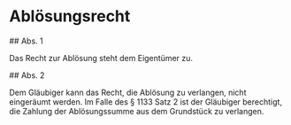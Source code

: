 # Ablösungsrecht



\#\# Abs. 1

 Das Recht zur Ablösung steht dem Eigentümer zu.

\#\# Abs. 2

 Dem Gläubiger kann das Recht, die Ablösung zu verlangen, nicht eingeräumt werden. Im Falle des § 1133 Satz 2 ist der Gläubiger berechtigt, die Zahlung der Ablösungssumme aus dem Grundstück zu verlangen. 


